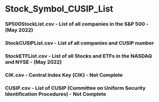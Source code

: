 # Stock_Symbol_CUSIP_List

### SP500StockList.csv - List of all companies in the S&P 500 - (May 2022)
### StockCUSIPList.csv - List of all companies and CUSIP number 
### StockETFList.csv   - List of all Stocks and ETFs in the NASDAQ and NYSE - (May 2022)
### CIK.csv   - Central Index Key (CIK) - Not Complete
### CUSIP.csv   - List of CUSIP (Committee on Uniform Security Identification Procedures) - Not Complete

